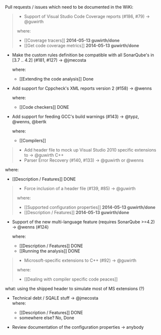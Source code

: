 Pull requests / issues which need to be documented in the WiKi:

> - Support of Visual Studio Code Coverage reports (#186, #79)           -> @guwirth
>  
>  where:
>  * [[Coverage tracers]] **2014-05-13 guwirth/done**
>  * [[Get code coverage metrics]] **2014-05-13 guwirth/done**

- Make the custom rules definition be compatible with all SonarQube's in [3.7 .. 4.2] (#181, #127)                                  -> @jmecosta 

  where: 
  * [[Extending the code analysis]] Done

- Add support for Cppcheck's XML reports version 2 (#158)              -> @wenns

  where: 
  * [[Code checkers]]                                                      DONE

- Add support for feeding GCC's build warnings (#143)                  -> @typz, @wenns, @bertk

  where:
  * [[Compilers]]

> - Add header file to mock up Visual Studio 2010 specific extensions to -> @guwirth
>  C++
> - Parser Error Recovery (#140, #133)                                   -> @guwirth or @wenns

  where:
  * [[Description / Features]] DONE

> - Force inclusion of a header file (#139, #85)                         -> @guwirth
> 
>  where:
>  * [[Supported configuration properties]] **2014-05-13 guwirth/done**
>  * [[Description / Features]] **2014-05-13 guwirth/done**

- Support of the new multi-language feature (requires SonarQube >=4.2) -> @wenns
 (#124)

  where:
  * [[Description / Features]] DONE
  * [[Running the analysis]] DONE

> - Microsoft-specific extensions to C++ (#92)                           -> @guwirth
>
>  where: 
>  * [[Dealing with compiler specific code peaces]]

  what: using the shipped header to simulate most of MS extensions (?)

- Technical debt / SQALE stuff                                         -> @jmecosta  
  where:
  * [[Description / Features]] DONE  
  * somewhere else? No, Done

- Review documentation of the configuration properties                 -> anybody
